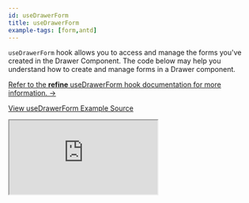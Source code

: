 ```yaml
---
id: useDrawerForm
title: useDrawerForm
example-tags: [form,antd]
---
```


`useDrawerForm` hook allows you to access and manage the forms you've created in the Drawer Component. The code below may help you understand how to create and manage forms in a Drawer component.

[Refer to the **refine** useDrawerForm hook documentation for more information. →](/docs/api-reference/antd/hooks/form/useDrawerForm/)

[View useDrawerForm Example Source](https://github.com/refinedev/refine/tree/master/examples/form/antd/useDrawerForm)

<iframe loading="lazy" src="https://stackblitz.com/github/refinedev/refine/tree/master/examples/form/antd/useDrawerForm?embed=1&view=preview&theme=dark&preset=node&ctl=1"
    style={{width: "100%", height:"80vh", border: "0px", borderRadius: "8px", overflow:"hidden"}}
    title="refine-use-drawer-form-example"
></iframe>
